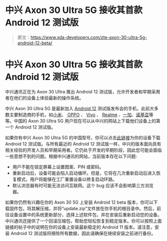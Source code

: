 # 中兴 Axon 30 Ultra 5G 接收其首款 Android 12 测试版

> 原文：<https://www.xda-developers.com/zte-axon-30-ultra-5g-android-12-beta/>

# 中兴 Axon 30 Ultra 5G 接收其首款 Android 12 测试版

中兴通讯正在为 Axon 30 Ultra 推出 Android 12 测试版，允许开发者和早期采用者在他们的设备上体验最新的操作系统。

中兴 Axon 30 Ultra 5G 是最新加入 [Android 12](https://www.xda-developers.com/android-12/) 测试版发布会的手机，此前大多数主要制造商的手机，如[小米](https://www.xda-developers.com/xiaomi-mi-11-series-android-12-beta/)、 [OPPO](https://www.xda-developers.com/oppo-find-x3-pro-android-12-beta/) 、 [Vivo](https://www.xda-developers.com/vivo-iqoo-7-legend-android-12-beta/) 、 [Realme](https://www.xda-developers.com/realme-gt-android-12-beta/) 、[一加](https://www.xda-developers.com/oneplus-9-9-pro-android-12-beta/)、[诺基亚](https://www.xda-developers.com/hmd-global-android-12-developer-preview-nokia-x20/)等等。中国的 Axon 30 Ultra 5G 用户现在可以从中兴的网站上下载他们设备上的第一个 Android 12 测试版。

如果你有中兴 Axon 30 Ultra 5G 的中国型号，你可以点击[此链接](https://ztedevices.com/en-gl/legal/download-android-12/)为你的设备下载 Android 12 测试版。与所有最近的 Android 12 测试版一样，中兴的版本面向具有相关经验的开发人员和早期采用者。它仍处于开发的早期阶段，因此您可能会面临一些意想不到的问题。根据中兴通讯的网站，当前版本存在以下问题:

*   用户不能在锁定屏幕上设置图案、PIN 或密码。
*   重新启动后，设备可能会陷入启动循环。但是，它将在几次重新启动后进入恢复模式，用户将能够在工厂重置设备以修复启动环路。
*   默认浏览器有时可能无法访问互联网。这个 bug 应该不会影响第三方浏览器。

如果你仍然有兴趣在你的 Axon 30 5G 上安装 Android 12 beta 版本，你可以下载固件包，将其解压缩，并将“update.zip”文件放在你手机的根目录中。然后，前往设备设置中的系统更新部分，选择上述软件包，并在安装后重新启动您的设备。中兴通讯还提供了一个回滚压缩包，帮助您轻松恢复到稳定版本。你可以按照上面链接的帖子中的说明在你的设备上安装最新稳定的 Android 11 版本。请注意，安装 Android 12 测试版将擦除所有数据，因此请确保在继续安装之前进行备份。
